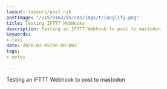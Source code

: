 ```yaml
---
layout: layouts/post.njk
postImage: "/v1579162295/cms/imgs/trianglify.png"
title: Testing IFTTT WebHooks
description: Testing an IFTTT Webhook to post to mastodon
keywords:
- test
date: 2020-02-05T00:00:00Z
tags:
- notes

---
```

Testing an IFTTT Webhook to post to mastodon
